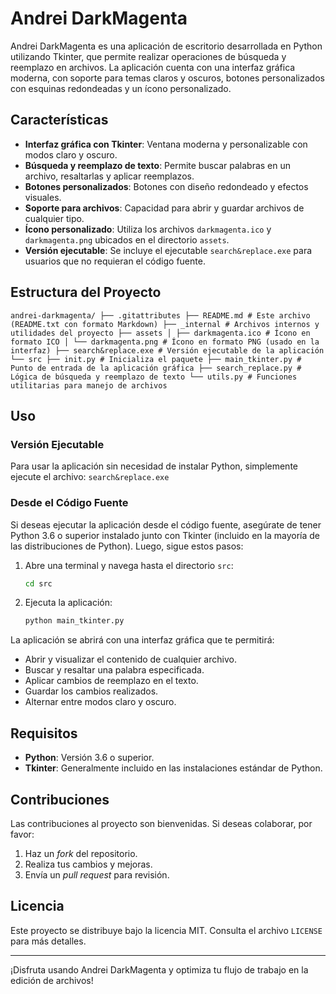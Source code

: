 # Andrei DarkMagenta

Andrei DarkMagenta es una aplicación de escritorio desarrollada en Python utilizando Tkinter, que permite realizar operaciones de búsqueda y reemplazo en archivos. La aplicación cuenta con una interfaz gráfica moderna, con soporte para temas claros y oscuros, botones personalizados con esquinas redondeadas y un ícono personalizado.

## Características

- **Interfaz gráfica con Tkinter**: Ventana moderna y personalizable con modos claro y oscuro.
- **Búsqueda y reemplazo de texto**: Permite buscar palabras en un archivo, resaltarlas y aplicar reemplazos.
- **Botones personalizados**: Botones con diseño redondeado y efectos visuales.
- **Soporte para archivos**: Capacidad para abrir y guardar archivos de cualquier tipo.
- **Ícono personalizado**: Utiliza los archivos `darkmagenta.ico` y `darkmagenta.png` ubicados en el directorio `assets`.
- **Versión ejecutable**: Se incluye el ejecutable `search&replace.exe` para usuarios que no requieran el código fuente.

## Estructura del Proyecto

```
andrei-darkmagenta/ ├── .gitattributes ├── README.md # Este archivo (README.txt con formato Markdown) ├── _internal # Archivos internos y utilidades del proyecto ├── assets │ ├── darkmagenta.ico # Ícono en formato ICO │ └── darkmagenta.png # Ícono en formato PNG (usado en la interfaz) ├── search&replace.exe # Versión ejecutable de la aplicación └── src ├── init.py # Inicializa el paquete ├── main_tkinter.py # Punto de entrada de la aplicación gráfica ├── search_replace.py # Lógica de búsqueda y reemplazo de texto └── utils.py # Funciones utilitarias para manejo de archivos
```

## Uso

### Versión Ejecutable

Para usar la aplicación sin necesidad de instalar Python, simplemente ejecute el archivo: `search&replace.exe`


### Desde el Código Fuente

Si deseas ejecutar la aplicación desde el código fuente, asegúrate de tener Python 3.6 o superior instalado junto con Tkinter (incluido en la mayoría de las distribuciones de Python). Luego, sigue estos pasos:

1. Abre una terminal y navega hasta el directorio `src`:
    ```bash
    cd src
    ```
2. Ejecuta la aplicación:
    ```bash
    python main_tkinter.py
    ```

La aplicación se abrirá con una interfaz gráfica que te permitirá:

- Abrir y visualizar el contenido de cualquier archivo.
- Buscar y resaltar una palabra especificada.
- Aplicar cambios de reemplazo en el texto.
- Guardar los cambios realizados.
- Alternar entre modos claro y oscuro.

## Requisitos

- **Python**: Versión 3.6 o superior.
- **Tkinter**: Generalmente incluido en las instalaciones estándar de Python.

## Contribuciones

Las contribuciones al proyecto son bienvenidas. Si deseas colaborar, por favor:

1. Haz un *fork* del repositorio.
2. Realiza tus cambios y mejoras.
3. Envía un *pull request* para revisión.

## Licencia

Este proyecto se distribuye bajo la licencia MIT. Consulta el archivo `LICENSE` para más detalles.

---

¡Disfruta usando Andrei DarkMagenta y optimiza tu flujo de trabajo en la edición de archivos!